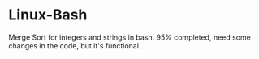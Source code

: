 # Linux-Bash
Merge Sort for integers and strings in bash. 95% completed, need some changes in the code, but it's functional.
